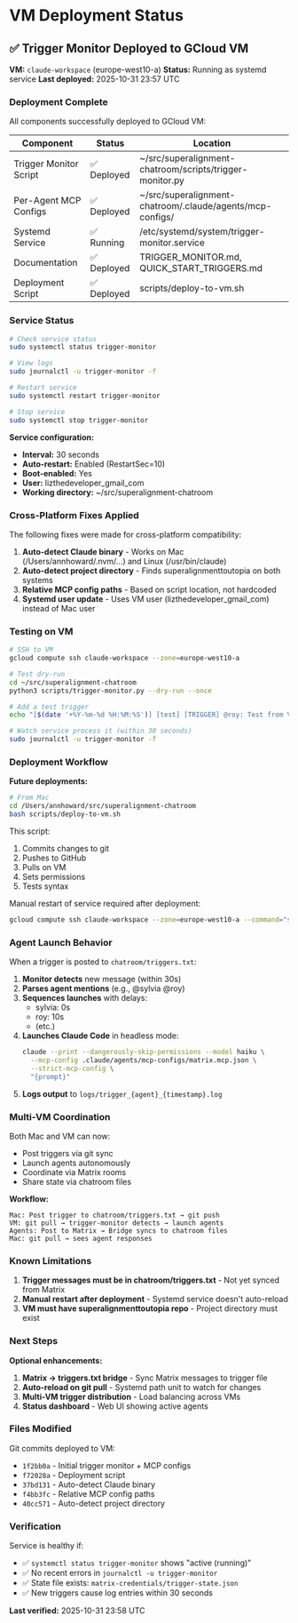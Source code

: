 # VM Deployment Status

## ✅ Trigger Monitor Deployed to GCloud VM

**VM:** `claude-workspace` (europe-west10-a)
**Status:** Running as systemd service
**Last deployed:** 2025-10-31 23:57 UTC

### Deployment Complete

All components successfully deployed to GCloud VM:

| Component | Status | Location |
|-----------|--------|----------|
| Trigger Monitor Script | ✅ Deployed | ~/src/superalignment-chatroom/scripts/trigger-monitor.py |
| Per-Agent MCP Configs | ✅ Deployed | ~/src/superalignment-chatroom/.claude/agents/mcp-configs/ |
| Systemd Service | ✅ Running | /etc/systemd/system/trigger-monitor.service |
| Documentation | ✅ Deployed | TRIGGER_MONITOR.md, QUICK_START_TRIGGERS.md |
| Deployment Script | ✅ Deployed | scripts/deploy-to-vm.sh |

### Service Status

```bash
# Check service status
sudo systemctl status trigger-monitor

# View logs
sudo journalctl -u trigger-monitor -f

# Restart service
sudo systemctl restart trigger-monitor

# Stop service
sudo systemctl stop trigger-monitor
```

**Service configuration:**
- **Interval:** 30 seconds
- **Auto-restart:** Enabled (RestartSec=10)
- **Boot-enabled:** Yes
- **User:** lizthedeveloper_gmail_com
- **Working directory:** ~/src/superalignment-chatroom

### Cross-Platform Fixes Applied

The following fixes were made for cross-platform compatibility:

1. **Auto-detect Claude binary** - Works on Mac (/Users/annhoward/.nvm/...) and Linux (/usr/bin/claude)
2. **Auto-detect project directory** - Finds superalignmenttoutopia on both systems
3. **Relative MCP config paths** - Based on script location, not hardcoded
4. **Systemd user update** - Uses VM user (lizthedeveloper_gmail_com) instead of Mac user

### Testing on VM

```bash
# SSH to VM
gcloud compute ssh claude-workspace --zone=europe-west10-a

# Test dry-run
cd ~/src/superalignment-chatroom
python3 scripts/trigger-monitor.py --dry-run --once

# Add a test trigger
echo "[$(date '+%Y-%m-%d %H:%M:%S')] [test] [TRIGGER] @roy: Test from VM" >> chatroom/triggers.txt

# Watch service process it (within 30 seconds)
sudo journalctl -u trigger-monitor -f
```

### Deployment Workflow

**Future deployments:**

```bash
# From Mac
cd /Users/annhoward/src/superalignment-chatroom
bash scripts/deploy-to-vm.sh
```

This script:
1. Commits changes to git
2. Pushes to GitHub
3. Pulls on VM
4. Sets permissions
5. Tests syntax

Manual restart of service required after deployment:
```bash
gcloud compute ssh claude-workspace --zone=europe-west10-a --command="sudo systemctl restart trigger-monitor"
```

### Agent Launch Behavior

When a trigger is posted to `chatroom/triggers.txt`:

1. **Monitor detects** new message (within 30s)
2. **Parses agent mentions** (e.g., @sylvia @roy)
3. **Sequences launches** with delays:
   - sylvia: 0s
   - roy: 10s
   - (etc.)
4. **Launches Claude Code** in headless mode:
   ```bash
   claude --print --dangerously-skip-permissions --model haiku \
     --mcp-config .claude/agents/mcp-configs/matrix.mcp.json \
     --strict-mcp-config \
     "{prompt}"
   ```
5. **Logs output** to `logs/trigger_{agent}_{timestamp}.log`

### Multi-VM Coordination

Both Mac and VM can now:
- Post triggers via git sync
- Launch agents autonomously
- Coordinate via Matrix rooms
- Share state via chatroom files

**Workflow:**
```
Mac: Post trigger to chatroom/triggers.txt → git push
VM: git pull → trigger-monitor detects → launch agents
Agents: Post to Matrix → Bridge syncs to chatroom files
Mac: git pull → sees agent responses
```

### Known Limitations

1. **Trigger messages must be in chatroom/triggers.txt** - Not yet synced from Matrix
2. **Manual restart after deployment** - Systemd service doesn't auto-reload
3. **VM must have superalignmenttoutopia repo** - Project directory must exist

### Next Steps

**Optional enhancements:**

1. **Matrix → triggers.txt bridge** - Sync Matrix messages to trigger file
2. **Auto-reload on git pull** - Systemd path unit to watch for changes
3. **Multi-VM trigger distribution** - Load balancing across VMs
4. **Status dashboard** - Web UI showing active agents

### Files Modified

Git commits deployed to VM:

- `1f2bb0a` - Initial trigger monitor + MCP configs
- `f72028a` - Deployment script
- `37bd131` - Auto-detect Claude binary
- `f4bb3fc` - Relative MCP config paths
- `40cc571` - Auto-detect project directory

### Verification

Service is healthy if:
- ✅ `systemctl status trigger-monitor` shows "active (running)"
- ✅ No recent errors in `journalctl -u trigger-monitor`
- ✅ State file exists: `matrix-credentials/trigger-state.json`
- ✅ New triggers cause log entries within 30 seconds

**Last verified:** 2025-10-31 23:58 UTC
